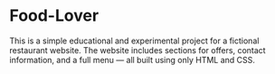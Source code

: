 # Food-Lover
This is a simple educational and experimental project for a fictional restaurant website. The website includes sections for offers, contact information, and a full menu — all built using only HTML and CSS.

